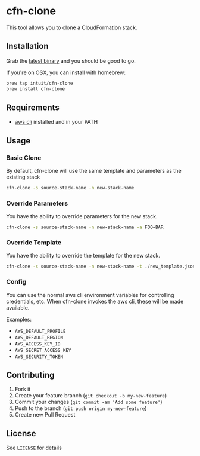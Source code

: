 # cfn-clone

This tool allows you to clone a CloudFormation stack.

## Installation

Grab the [latest binary](https://github.com/intuit/cfn-clone/releases/latest) and you should be good to go.

If you're on OSX, you can install with homebrew:
```sh
brew tap intuit/cfn-clone
brew install cfn-clone
```

## Requirements

* [aws cli](http://aws.amazon.com/cli/) installed and in your PATH

## Usage

### Basic Clone

By default, cfn-clone will use the same template and parameters as the existing stack
```sh
cfn-clone -s source-stack-name -n new-stack-name
```

### Override Parameters

You have the ability to override parameters for the new stack.
```sh
cfn-clone -s source-stack-name -n new-stack-name -a FOO=BAR
```

### Override Template

You have the ability to override the template for the new stack.
```sh
cfn-clone -s source-stack-name -n new-stack-name -t ./new_template.json
```

### Config

You can use the normal aws cli environment variables for controlling credentials, etc. When cfn-clone invokes the aws cli, these will be made available.

Examples:

* `AWS_DEFAULT_PROFILE`
* `AWS_DEFAULT_REGION`
* `AWS_ACCESS_KEY_ID`
* `AWS_SECRET_ACCESS_KEY`
* `AWS_SECURITY_TOKEN`

## Contributing

1. Fork it
2. Create your feature branch (`git checkout -b my-new-feature`)
3. Commit your changes (`git commit -am 'Add some feature'`)
4. Push to the branch (`git push origin my-new-feature`)
5. Create new Pull Request

## License

See `LICENSE` for details
